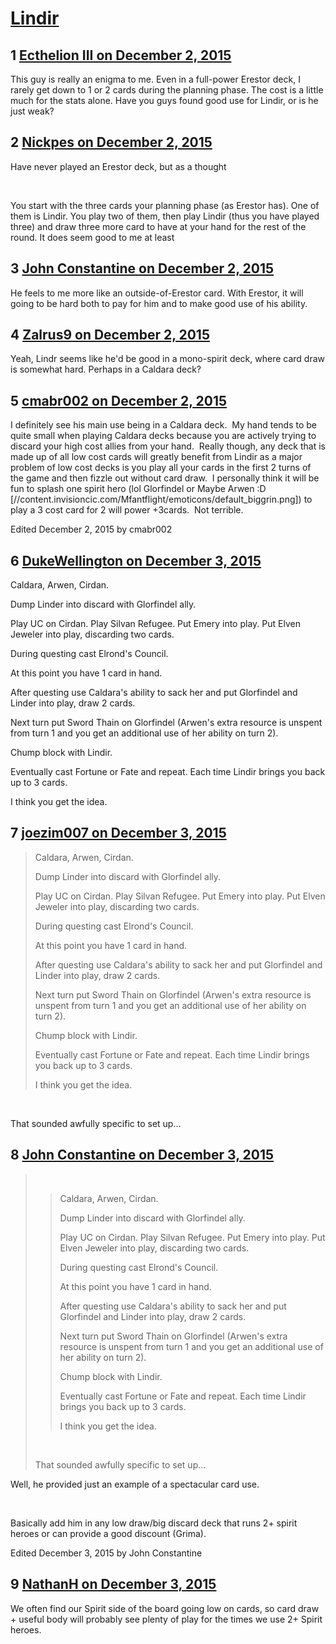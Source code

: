 # [Lindir](https://community.fantasyflightgames.com/topic/194820-lindir/)

## 1 [Ecthelion III on December 2, 2015](https://community.fantasyflightgames.com/topic/194820-lindir/?do=findComment&comment=1915333)

This guy is really an enigma to me. Even in a full-power Erestor deck, I rarely get down to 1 or 2 cards during the planning phase. The cost is a little much for the stats alone. Have you guys found good use for Lindir, or is he just weak?

## 2 [Nickpes on December 2, 2015](https://community.fantasyflightgames.com/topic/194820-lindir/?do=findComment&comment=1915340)

Have never played an Erestor deck, but as a thought

 

You start with the three cards your planning phase (as Erestor has). One of them is Lindir. You play two of them, then play Lindir (thus you have played three) and draw three more card to have at your hand for the rest of the round. It does seem good to me at least

## 3 [John Constantine on December 2, 2015](https://community.fantasyflightgames.com/topic/194820-lindir/?do=findComment&comment=1915447)

He feels to me more like an outside-of-Erestor card. With Erestor, it will going to be hard both to pay for him and to make good use of his ability.

## 4 [Zalrus9 on December 2, 2015](https://community.fantasyflightgames.com/topic/194820-lindir/?do=findComment&comment=1915461)

Yeah, Lindr seems like he'd be good in a mono-spirit deck, where card draw is somewhat hard. Perhaps in a Caldara deck?

## 5 [cmabr002 on December 2, 2015](https://community.fantasyflightgames.com/topic/194820-lindir/?do=findComment&comment=1915704)

I definitely see his main use being in a Caldara deck.  My hand tends to be quite small when playing Caldara decks because you are actively trying to discard your high cost allies from your hand.  Really though, any deck that is made up of all low cost cards will greatly benefit from Lindir as a major problem of low cost decks is you play all your cards in the first 2 turns of the game and then fizzle out without card draw.  I personally think it will be fun to splash one spirit hero (lol Glorfindel or Maybe Arwen :D [//content.invisioncic.com/Mfantflight/emoticons/default_biggrin.png]) to play a 3 cost card for 2 will power +3cards.  Not terrible.

Edited December 2, 2015 by cmabr002

## 6 [DukeWellington on December 3, 2015](https://community.fantasyflightgames.com/topic/194820-lindir/?do=findComment&comment=1917013)

Caldara, Arwen, Cirdan.

Dump Linder into discard with Glorfindel ally.

Play UC on Cirdan. Play Silvan Refugee. Put Emery into play. Put Elven Jeweler into play, discarding two cards.

During questing cast Elrond's Council.

At this point you have 1 card in hand.

After questing use Caldara's ability to sack her and put Glorfindel and Linder into play, draw 2 cards.

Next turn put Sword Thain on Glorfindel (Arwen's extra resource is unspent from turn 1 and you get an additional use of her ability on turn 2).

Chump block with Lindir.

Eventually cast Fortune or Fate and repeat. Each time Lindir brings you back up to 3 cards.

I think you get the idea.

## 7 [joezim007 on December 3, 2015](https://community.fantasyflightgames.com/topic/194820-lindir/?do=findComment&comment=1917464)

> Caldara, Arwen, Cirdan.
> 
> Dump Linder into discard with Glorfindel ally.
> 
> Play UC on Cirdan. Play Silvan Refugee. Put Emery into play. Put Elven Jeweler into play, discarding two cards.
> 
> During questing cast Elrond's Council.
> 
> At this point you have 1 card in hand.
> 
> After questing use Caldara's ability to sack her and put Glorfindel and Linder into play, draw 2 cards.
> 
> Next turn put Sword Thain on Glorfindel (Arwen's extra resource is unspent from turn 1 and you get an additional use of her ability on turn 2).
> 
> Chump block with Lindir.
> 
> Eventually cast Fortune or Fate and repeat. Each time Lindir brings you back up to 3 cards.
> 
> I think you get the idea.

 

That sounded awfully specific to set up...

## 8 [John Constantine on December 3, 2015](https://community.fantasyflightgames.com/topic/194820-lindir/?do=findComment&comment=1917508)

>  
> 
> > Caldara, Arwen, Cirdan.
> > 
> > Dump Linder into discard with Glorfindel ally.
> > 
> > Play UC on Cirdan. Play Silvan Refugee. Put Emery into play. Put Elven Jeweler into play, discarding two cards.
> > 
> > During questing cast Elrond's Council.
> > 
> > At this point you have 1 card in hand.
> > 
> > After questing use Caldara's ability to sack her and put Glorfindel and Linder into play, draw 2 cards.
> > 
> > Next turn put Sword Thain on Glorfindel (Arwen's extra resource is unspent from turn 1 and you get an additional use of her ability on turn 2).
> > 
> > Chump block with Lindir.
> > 
> > Eventually cast Fortune or Fate and repeat. Each time Lindir brings you back up to 3 cards.
> > 
> > I think you get the idea.
> 
>  
> 
> That sounded awfully specific to set up...

Well, he provided just an example of a spectacular card use. 

 

Basically add him in any low draw/big discard deck that runs 2+ spirit heroes or can provide a good discount (Grima).

Edited December 3, 2015 by John Constantine

## 9 [NathanH on December 3, 2015](https://community.fantasyflightgames.com/topic/194820-lindir/?do=findComment&comment=1917707)

We often find our Spirit side of the board going low on cards, so card draw + useful body will probably see plenty of play for the times we use 2+ Spirit heroes.

